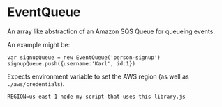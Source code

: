 # EventQueue

An array like abstraction of an Amazon SQS Queue for queueing events.

An example might be: 

    var signupQueue = new EventQueue('person-signup')
    signupQueue.push({username:'Karl', id:1})

Expects environment variable to set the AWS region (as well as `./aws/credentials`).

    REGION=us-east-1 node my-script-that-uses-this-library.js
    
